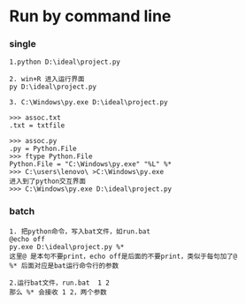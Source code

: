 # Run by command line

### single 

    1.python D:\ideal\project.py

    2. win+R 进入运行界面
    py D:\ideal\project.py
    
    3. C:\Windows\py.exe D:\ideal\project.py
    
    >>> assoc.txt
    .txt = txtfile
    
    >>> assoc.py
    .py = Python.File
    >>> ftype Python.File
    Python.File = "C:\Windows\py.exe" "%L" %*
    >>> C:\users\lenovo\ >C:\Windows\py.exe
    进入到了python交互界面
    >>> C:\Windows\py.exe D:\ideal\project.py


### batch

    1. 把python命令，写入bat文件，如run.bat
    @echo off
    py.exe D:\ideal\project.py %*
    这里@ 是本句不要print，echo off是后面的不要print，类似于每句加了@
    %* 后面对应是bat运行命令行的参数 
    
    2.运行bat文件，run.bat  1 2
    那么 %* 会接收 1 2，两个参数
